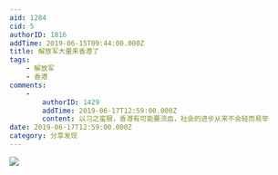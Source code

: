 ```yaml
---
aid: 1284
cid: 5
authorID: 1816
addTime: 2019-06-15T09:44:00.000Z
title: 解放军大量来香港了
tags:
    - 解放军
    - 香港
comments:
    -
        authorID: 1429
        addTime: 2019-06-17T12:59:00.000Z
        content: 以习之蛮狠，香港有可能要流血，社会的进步从来不会轻而易举
date: 2019-06-17T12:59:00.000Z
category: 分享发现
---
```


![](https://cdn.discordapp.com/attachments/477851049110142986/589384300361678868/image.png)
